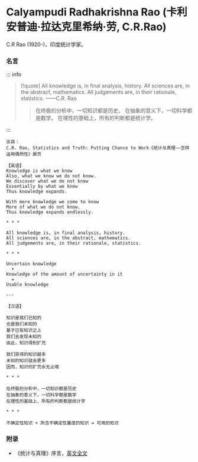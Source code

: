# Calyampudi Radhakrishna Rao (卡利安普迪·拉达克里希纳·劳, C.R.Rao)

C.R Rao (1920-)，印度统计学家。

### 名言

::: info

> [!quote]
> All knowledge is, in final analysis, history.
> All sciences are, in the abstract, mathematics.
> All judgements are, in their rationale, statistics.
> ——C.R. Rao
>
> > 在终极的分析中，一切知识都是历史。
> > 在抽象的意义下，一切科学都是数学。
> > 在理性的基础上，所有的判断都是统计学。

:::

```
出自：
C.R. Rao, Statistics and Truth: Putting Chance to Work《统计与真理——怎样运用偶然性》扉页

【英语】
Knowledge is what we know
Also, what we know we do not know.
We discover what we do not know
Essentially by what we know
Thus knowledge expands.

With more knowledge we come to know
More of what we do not know.
Thus knowledge expands endlessly.

* * *

All knowledge is, in final analysis, history.
All sciences are, in the abstract, mathematics.
All judgements are, in their rationale, statistics.

* * *

Uncertain knowledge
  +
Knowledge of the amount of uncertainty in it
  =
Usable knowledge

---

【汉语】

知识是我们已知的
也是我们未知的
基于已有知识之上
我们去发现未知的
由此，知识得到扩充

我们获得的知识越多
未知的知识就会更多
因而，知识的扩充永无止境

* * *

在终极的分析中，一切知识都是历史
在抽象的意义下，一切科学都是数学
在理性的基础上，所有的判断都是统计学

* * *

不确定性知识 + 所含不确定性量度的知识 = 可用的知识
```

### 附录

- 《统计与真理》序言，[英文全文](../post/rao-1987.md)
